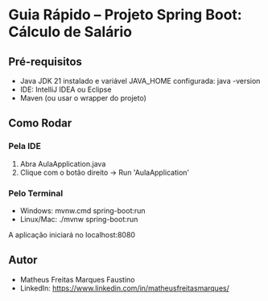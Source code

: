 # Guia Rápido – Projeto Spring Boot: Cálculo de Salário

## Pré-requisitos
- Java JDK 21 instalado e variável JAVA_HOME configurada:
  java -version
- IDE: IntelliJ IDEA ou Eclipse
- Maven (ou usar o wrapper do projeto)

## Como Rodar
### Pela IDE
1. Abra AulaApplication.java
2. Clique com o botão direito → Run 'AulaApplication'

### Pelo Terminal
- Windows:
  mvnw.cmd spring-boot:run
- Linux/Mac:
  ./mvnw spring-boot:run

A aplicação iniciará no localhost:8080

## Autor
- Matheus Freitas Marques Faustino
- LinkedIn: https://www.linkedin.com/in/matheusfreitasmarques/